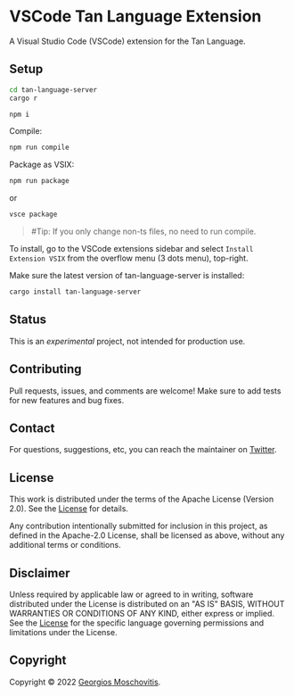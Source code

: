# VSCode Tan Language Extension

A Visual Studio Code (VSCode) extension for the Tan Language.

## Setup

```sh
cd tan-language-server
cargo r
```

```sh
npm i
```

Compile:

```sh
npm run compile
```

Package as VSIX:

```sh
npm run package
```

or

```sh
vsce package
```

> #Tip: If you only change non-ts files, no need to run compile.

To install, go to the VSCode extensions sidebar and select `Install Extension VSIX` from the overflow menu (3 dots menu), top-right.

Make sure the latest version of tan-language-server is installed:

```sh
cargo install tan-language-server
```

## Status

This is an _experimental_ project, not intended for production use.

## Contributing

Pull requests, issues, and comments are welcome! Make sure to add tests for new
features and bug fixes.

## Contact

For questions, suggestions, etc, you can reach the maintainer on
[Twitter](https://twitter.com/gmosx).

## License

This work is distributed under the terms of the Apache License (Version 2.0).
See the [License](LICENSE.txt) for details.

Any contribution intentionally submitted for inclusion in this project, as
defined in the Apache-2.0 License, shall be licensed as above, without any
additional terms or conditions.

## Disclaimer

Unless required by applicable law or agreed to in writing, software
distributed under the License is distributed on an "AS IS" BASIS,
WITHOUT WARRANTIES OR CONDITIONS OF ANY KIND, either express or implied.
See the [License](LICENSE.txt) for the specific language governing permissions and
limitations under the License.

## Copyright

Copyright © 2022 [Georgios Moschovitis](https://gmosx.ninja).